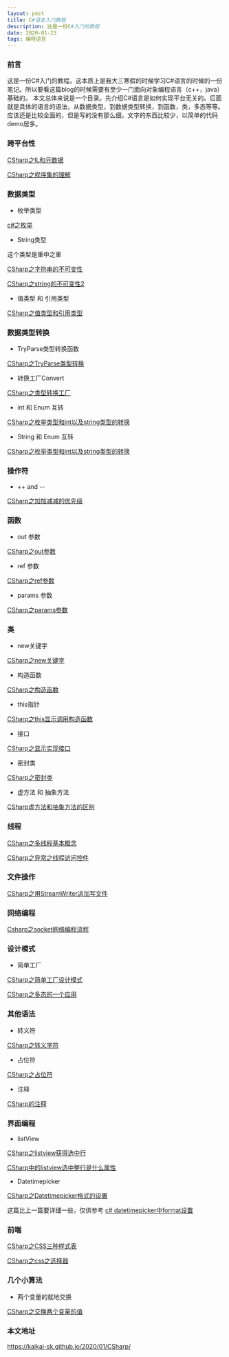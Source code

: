 ```yaml
---
layout: post
title: C#语言入门教程
description: 这是一份C#入门的教程
date: 2020-01-23
tags: 编程语言   
---
```


### 前言

这是一份C#入门的教程。这本质上是我大三寒假的时候学习C#语言的时候的一份笔记。所以要看这篇blog的时候需要有至少一门面向对象编程语言（c++，java）基础的。
本文总体来说是一个目录。先介绍C#语言是如何实现平台无关的。后面就是具体的语言的语法，从数据类型，到数据类型转换，到函数，类，多态等等。
应该还是比较全面的，但是写的没有那么细，文字的东西比较少，以简单的代码demo居多。


### 跨平台性

[CSharp之IL和元数据](https://kaikai-sk.github.io/blogs/mds/CSharp/CSharp之IL和元数据)

[CSharp之程序集的理解](https://kaikai-sk.github.io/blogs/mds/CSharp/CSharp之程序集的理解)

### 数据类型

* 枚举类型

[c#之枚举](https://kaikai-sk.github.io/blogs/mds/CSharp/CSharp之枚举)

* String类型

这个类型是重中之重

[CSharp之字符串的不可变性](https://kaikai-sk.github.io/blogs/mds/CSharp/CSharp之字符串的不可变性)

[CSharp之string的不可变性2](https://kaikai-sk.github.io/blogs/mds/CSharp/CSharp之string的不可变性2)

* 值类型 和 引用类型

[CSharp之值类型和引用类型](https://kaikai-sk.github.io/blogs/mds/CSharp/CSharp之值类型和引用类型)


### 数据类型转换

* TryParse类型转换函数

[CSharp之TryParse类型转换](https://kaikai-sk.github.io/blogs/mds/CSharp/CSharp之TryParse类型转换)

* 转换工厂Convert

[CSharp之类型转换工厂](https://kaikai-sk.github.io/blogs/mds/CSharp/CSharp之类型转换工厂)


* int 和 Enum 互转

[CSharp之枚举类型和int以及string类型的转换](https://kaikai-sk.github.io/blogs/mds/CSharp/CSharp之枚举类型和int以及string类型的转换)

* String 和 Enum 互转

[CSharp之枚举类型和int以及string类型的转换](https://kaikai-sk.github.io/blogs/mds/CSharp/CSharp之枚举类型和int以及string类型的转换)

### 操作符

* ++ and --

[CSharp之加加减减的优先级](https://kaikai-sk.github.io/blogs/mds/CSharp/CSharp之加加减减的优先级)

### 函数

* out 参数

[CSharp之out参数](https://kaikai-sk.github.io/blogs/mds/CSharp/CSharp之out参数)

* ref 参数

[CSharp之ref参数](https://kaikai-sk.github.io/blogs/mds/CSharp/CSharp之ref参数)

* params 参数

[CSharp之params参数](https://kaikai-sk.github.io/blogs/mds/CSharp/CSharp之params参数)

### 类

* new关键字

[CSharp之new关键字](https://kaikai-sk.github.io/blogs/mds/CSharp/CSharp之new关键字)

* 构造函数

[CSharp之构造函数](https://kaikai-sk.github.io/blogs/mds/CSharp/CSharp之构造函数)


* this指针

[CSharp之this显示调用构造函数](https://kaikai-sk.github.io/blogs/mds/CSharp/CSharp之this显示调用构造函数)


* 接口

[CSharp之显示实现接口](https://kaikai-sk.github.io/blogs/mds/CSharp/CSharp之显示实现接口)

* 密封类

[CSharp之密封类](https://kaikai-sk.github.io/blogs/mds/CSharp/CSharp之密封类)

* 虚方法 和 抽象方法

[CSharp虚方法和抽象方法的区别](https://kaikai-sk.github.io/blogs/mds/CSharp/CSharp虚方法和抽象方法的区别)

### 线程

[CSharp之多线程基本概念](https://kaikai-sk.github.io/blogs/mds/CSharp/CSharp之多线程基本概念)



[CSharp之异常之线程访问控件](https://kaikai-sk.github.io/blogs/mds/CSharp/CSharp之异常之线程访问控件)

### 文件操作

[CSharp之用StreamWriter追加写文件](https://kaikai-sk.github.io/blogs/mds/CSharp/CSharp之用StreamWriter追加写文件)


### 网络编程

[Csharp之socket网络编程流程](https://kaikai-sk.github.io/blogs/mds/CSharp/Csharp之socket网络编程流程)

### 设计模式

* 简单工厂

[CSharp之简单工厂设计模式](https://kaikai-sk.github.io/blogs/mds/CSharp/CSharp之简单工厂设计模式)

[CSharp之多态的一个应用](https://kaikai-sk.github.io/blogs/mds/CSharp/CSharp之多态的一个应用)


### 其他语法

* 转义符

[CSharp之转义字符](https://kaikai-sk.github.io/blogs/mds/CSharp/CSharp之转义字符)


* 占位符

[CSharp之占位符](https://kaikai-sk.github.io/blogs/mds/CSharp/CSharp之占位符)

* 注释

[CSharp的注释](https://kaikai-sk.github.io/blogs/mds/CSharp/CSharp的注释)

### 界面编程

* listView

[CSharp之listview获得选中行](https://kaikai-sk.github.io/blogs/mds/CSharp/CSharp之listview获得选中行)

[CSharp中的listview选中整行是什么属性](https://kaikai-sk.github.io/blogs/mds/CSharp/CSharp中的listview选中整行是什么属性)



* Datetimepicker

[CSharp之Datetimepicker格式的设置](https://kaikai-sk.github.io/blogs/mds/CSharp/CSharp之Datetimepicker格式的设置)

这篇比上一篇要详细一些，仅供参考
[c# datetimepicker中format设置](https://blog.csdn.net/kaikai_sk/article/details/52040162)

### 前端

[CSharp之CSS三种样式表](https://kaikai-sk.github.io/blogs/mds/CSharp/CSharp之CSS三种样式表)

[CSharp之css之选择器](https://kaikai-sk.github.io/blogs/mds/CSharp/CSharp之css之选择器)


### 几个小算法

* 两个变量的就地交换

[CSharp之交换两个变量的值](https://kaikai-sk.github.io/blogs/mds/CSharp/CSharp之交换两个变量的值)


### 本文地址

https://kaikai-sk.github.io/2020/01/CSharp/